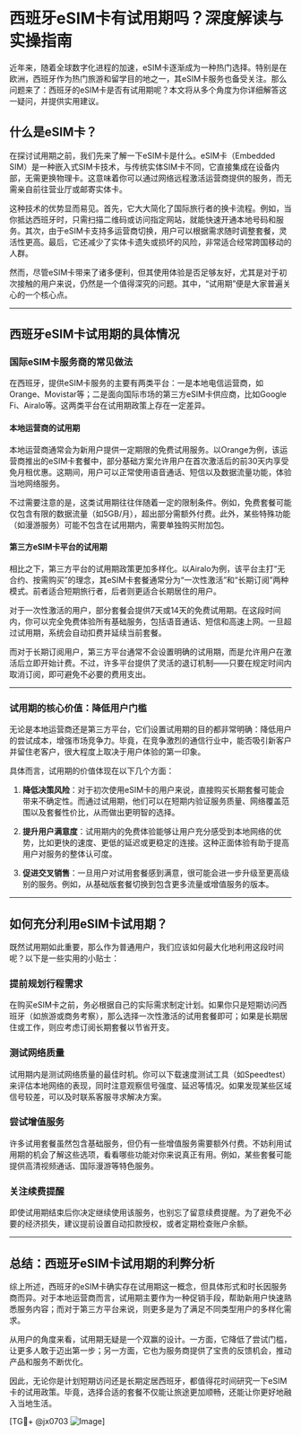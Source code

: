 # 西班牙eSIM卡有试用期吗？深度解读与实操指南

近年来，随着全球数字化进程的加速，eSIM卡逐渐成为一种热门选择。特别是在欧洲，西班牙作为热门旅游和留学目的地之一，其eSIM卡服务也备受关注。那么问题来了：西班牙的eSIM卡是否有试用期呢？本文将从多个角度为你详细解答这一疑问，并提供实用建议。

## 什么是eSIM卡？

在探讨试用期之前，我们先来了解一下eSIM卡是什么。eSIM卡（Embedded SIM）是一种嵌入式SIM卡技术，与传统实体SIM卡不同，它直接集成在设备内部，无需更换物理卡。这意味着你可以通过网络远程激活运营商提供的服务，而无需亲自前往营业厅或邮寄实体卡。

这种技术的优势显而易见。首先，它大大简化了国际旅行者的换卡流程。例如，当你抵达西班牙时，只需扫描二维码或访问指定网站，就能快速开通本地号码和服务。其次，由于eSIM卡支持多运营商切换，用户可以根据需求随时调整套餐，灵活性更高。最后，它还减少了实体卡遗失或损坏的风险，非常适合经常跨国移动的人群。

然而，尽管eSIM卡带来了诸多便利，但其使用体验是否足够友好，尤其是对于初次接触的用户来说，仍然是一个值得深究的问题。其中，“试用期”便是大家普遍关心的一个核心点。

---

## 西班牙eSIM卡试用期的具体情况

### 国际eSIM卡服务商的常见做法

在西班牙，提供eSIM卡服务的主要有两类平台：一是本地电信运营商，如Orange、Movistar等；二是面向国际市场的第三方eSIM卡供应商，比如Google Fi、Airalo等。这两类平台在试用期政策上存在一定差异。

#### 本地运营商的试用期

本地运营商通常会为新用户提供一定期限的免费试用服务。以Orange为例，该运营商推出的eSIM卡套餐中，部分基础方案允许用户在首次激活后的前30天内享受免月租优惠。这期间，用户可以正常使用语音通话、短信以及数据流量功能，体验当地网络服务。

不过需要注意的是，这类试用期往往伴随着一定的限制条件。例如，免费套餐可能仅包含有限的数据流量（如5GB/月），超出部分需额外付费。此外，某些特殊功能（如漫游服务）可能不包含在试用期内，需要单独购买附加包。

#### 第三方eSIM卡平台的试用期

相比之下，第三方平台的试用期政策更加多样化。以Airalo为例，该平台主打“无合约、按需购买”的理念，其eSIM卡套餐通常分为“一次性激活”和“长期订阅”两种模式。前者适合短期旅行者，后者则更适合长期居住的用户。

对于一次性激活的用户，部分套餐会提供7天或14天的免费试用期。在这段时间内，你可以完全免费体验所有基础服务，包括语音通话、短信和高速上网。一旦超过试用期，系统会自动扣费并延续当前套餐。

而对于长期订阅用户，第三方平台通常不会设置明确的试用期，而是允许用户在激活后立即开始计费。不过，许多平台提供了灵活的退订机制——只要在规定时间内取消订阅，即可避免不必要的费用支出。

---

### 试用期的核心价值：降低用户门槛

无论是本地运营商还是第三方平台，它们设置试用期的目的都非常明确：降低用户的尝试成本，增强市场竞争力。毕竟，在竞争激烈的通信行业中，能否吸引新客户并留住老客户，很大程度上取决于用户体验的第一印象。

具体而言，试用期的价值体现在以下几个方面：

1. **降低决策风险**：对于初次使用eSIM卡的用户来说，直接购买长期套餐可能会带来不确定性。而通过试用期，他们可以在短期内验证服务质量、网络覆盖范围以及套餐性价比，从而做出更明智的选择。
   
2. **提升用户满意度**：试用期内的免费体验能够让用户充分感受到本地网络的优势，比如更快的速度、更低的延迟或更稳定的连接。这种正面体验有助于提高用户对服务的整体认可度。

3. **促进交叉销售**：一旦用户对试用套餐感到满意，很可能会进一步升级至更高级别的服务。例如，从基础版套餐切换到包含更多流量或增值服务的版本。

---

## 如何充分利用eSIM卡试用期？

既然试用期如此重要，那么作为普通用户，我们应该如何最大化地利用这段时间呢？以下是一些实用的小贴士：

### 提前规划行程需求

在购买eSIM卡之前，务必根据自己的实际需求制定计划。如果你只是短期访问西班牙（如旅游或商务考察），那么选择一次性激活的试用套餐即可；如果是长期居住或工作，则应考虑订阅长期套餐以节省开支。

### 测试网络质量

试用期内是测试网络质量的最佳时机。你可以下载速度测试工具（如Speedtest）来评估本地网络的表现，同时注意观察信号强度、延迟等情况。如果发现某些区域信号较差，可以及时联系客服寻求解决方案。

### 尝试增值服务

许多试用套餐虽然包含基础服务，但仍有一些增值服务需要额外付费。不妨利用试用期的机会了解这些选项，看看哪些功能对你来说真正有用。例如，某些套餐可能提供高清视频通话、国际漫游等特色服务。

### 关注续费提醒

即使试用期结束后你决定继续使用该服务，也别忘了留意续费提醒。为了避免不必要的经济损失，建议提前设置自动扣款授权，或者定期检查账户余额。

---

## 总结：西班牙eSIM卡试用期的利弊分析

综上所述，西班牙的eSIM卡确实存在试用期这一概念，但具体形式和时长因服务商而异。对于本地运营商而言，试用期主要作为一种促销手段，帮助新用户快速熟悉服务内容；而对于第三方平台来说，则更多是为了满足不同类型用户的多样化需求。

从用户的角度来看，试用期无疑是一个双赢的设计。一方面，它降低了尝试门槛，让更多人敢于迈出第一步；另一方面，它也为服务商提供了宝贵的反馈机会，推动产品和服务不断优化。

因此，无论你是计划短期访问还是长期定居西班牙，都值得花时间研究一下eSIM卡的试用政策。毕竟，选择合适的套餐不仅能让旅途更加顺畅，还能让你更好地融入当地生活。

[TG💪+ @jx0703 ![Image](https://github.com/user-attachments/assets/dbca1d08-cadb-493c-b0ec-ad6f7a83f270)]